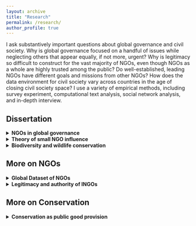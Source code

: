 ```yaml
---
layout: archive
title: "Research"
permalink: /research/
author_profile: true
---
```


I ask substantively important questions about global governance and civil society. Why is global governance focused on a handful of issues while neglecting others that appear equally, if not more, urgent? Why is legitimacy so difficult to construct for the vast majority of NGOs, even though NGOs as a whole are highly trusted among the public? Do well-established, leading NGOs have different goals and missions from other NGOs? How does the data environment for civil society vary across countries in the age of closing civil society space? I use a variety of empirical methods, including survey experiment, computational text analysis, social network analysis, and in-depth interview.

## Dissertation
<details>
	<summary><strong>NGOs in global governance</strong></summary>

Global governance is increasingly "opening up" to civil society, and NGOs participate in various stages of governance, such as agenda setting, rule making, and policy implementation. However, the study of NGO in global context has predominantly focused on well-recognized, “leading” NGOs. Even though small NGOs comprise the vast majority of NGO population, we know little about their role in global governance. What do they do? How should we make sense of them? I collect data on NGOs cross-nationally and investigate their effect on global governane outcomes.<br>
<br>
In so doing, I interrogate the claim that small NGOs are “bandwagoners”  seeking to free-ride on others’ advocacy achievements. While the argument makes sense, it is often an assumption rather than an empirical claim. If they are indeed bandwagoners, why are there so many NGOs participating in global governance? I revisit the question of agenda setting and explain why some issues grain more traction than others within the same issue area.<br>
<br>
</details>

<details>
	<summary><strong>Theory of small NGO influence</strong></summary>

Small NGOs play a critical role in global governance because their campaigns can shape public agendas by targeting a narrow subset of the public that demands advocacy information. The point of departure for my theory is to focus on the "demand." Existing research overwhelmingly focuses on the "supply" of information – how NGOs adopt and frame particular issues – but it overlooks why members of the public pay attention to any issue in the first place. I argue that a small subset of the public that is interested in a given issue area, or the “issue public,” generates disproportionately intense attention. Small NGOs can tailor their appeals to the issue public alone, but leading NGOs cannot do so because of their need to satisfy the audiences of diverse interests, such as firms and states. Counterintuitively, the power disparity between small and leading NGOs is reduced by how members of the public distribute their attention in an issue area: the issue public generates intense attention to certain issues while the mass public remains generally inattentive.<br>
<br>
The support of the issue public "locks in" an issue in the public sphere. Most issues that capture mass attention in fact disappear from public discourse after reaching a peak period, but because the attitude of the issue public is more stable than the mass public, small NGOs can leverage public attention to network with more powerful actors for an extended period of time. Typically, the larger the organizations, the better access they have to the mass public and policy makers. As small NGOs gradually gain cooperation from larger organizations, the issue begins to gain traction beyond the issue public, creating a permissive condition under which policy makers are persuaded to take action internationally.<br>
<br>
</details>

<details>
	<summary><strong>Biodiversity and wildlife conservation</strong></summary>

To date, research on NGO agenda setting has been hampered by selection bias: failed NGO campaigns or lost causes cannot be observed systematically, so case selection depends on the outcome variable itself. I overcame this methodological problem by exploiting the unique features of biodiversity conservation. In this issue area, because conservation advocacy must take place after the wild habitat of an animal is confirmed, the observation of each issue is not affected by whether it receives pubic attention or not. In short, observations are independent of the outcome variable itself. I use survey experiment, computational text analysis, regression analysis and interview-based case study to test the implications of my theory.
</details>


## More on NGOs

<details>
	<summary><strong>Global Dataset of NGOs</strong></summary>

With <a href="https://www.concordia.ca/artsci/polisci/faculty.html?fpid=elizabeth-bloodgood">Elizabeth Bloodgood</a> (PI),  <a href="https://www.wendyhwong.com/">Wendy Wong</a> (PI), ​<a href="http://sites.middlebury.edu/sarahstroup/">Sarah Stroup</a>,  <a href="https://poweredbydata.org/">Ajah (Powered by Data)</a>, and a team of RAs, we are building the first-ever comprehensive dataset on NGOs across the globe: the <a href="https://www.grnds.org/">Global Register of Nonprofit Data Sources (GRNDS)</a>. Existing datasets, such as Yearbook of International Organizations, have a well-documented bias towards larger NGOs. To overcome this problem, we leverage national nonprofit registers for data collection, complemented by interview research with NGO practitioners. The GRNDS allows us to answer a variety of questions that we could not ask before due to data limitation: What explains the death and birth of NGOs? Why some NGOs receive national and international recognition while others do not? How do different organizational attributes affect NGO effectiveness? The project is funded by <a href="https://www.sshrc-crsh.gc.ca/results-resultats/recipients-recipiendaires/2016/insight-savoir-eng.aspx">Social Sciences and Humanities Research Council of Canada (SSHRC)</a> for five years (2017-2022).<br>
<br>
Our first paper analyzes "NGO data environment" – how different governments collect NGO data and report them back to the public. We follow the idea that the government has an underlying motivation for the politics of transparency and argue that NGO data environment is a concrete indicator of civil society openness. We explore domestic and international determinants of NGO data environment, using the first 22 countries in our dataset. We find that both regime type and international integration account for the variation of data environment.<br>
<br>
</details>

<details>
	<summary><strong>Legitimacy and authority of INGOs</strong></summary>

With <a href="https://www.wendyhwong.com/">Wendy Wong</a>, <a href="http://sites.middlebury.edu/sarahstroup/">Sarah Stroup</a>, and Alfred Oduro, we analyze how the authority of NGOs affects the ways in which they communicate with broader audiences. We identify five dimensions of legitimacy – ​effectiveness, representativeness, accountability, morality/principle, legality – and hand-coded "legitimacy claims" in the mission statements of more than 60 NGOs, both leading and small. We find that leading NGOs make legitimacy claims differently from small NGOs. More concretely, leading NGOs are more concerned about accountability (and less so about morality/principle) and small NGOs are more concerned about representativeness.<br>
<br>
We also explore the agency of INGOs by looking at their networking behavior - one important legitimation strategy. Existing research posits that legitimacy is a source of power for INGOs, but we know little about how INGOs can construct their legitimacy. Leveraging the new, transnational social movement organization dataset (1993-2013), we show that networking behavior is a strategic and costly attempt at legitimation rather than the product of functional needs or homophily. We find that networking increases legitimacy more than other organizational attributes and that it favors the already well-known rather than obscure NGOs.
</details>

## More on Conservation

<details>
	<summary><strong>Conservation as public good provision</strong></summary>

Conservation is traditionally about the management of common pooled resources. However, certain species are managed in the way that is closer to how public goods are provided in a society. With <a href="https://carleton.ca/sppa/people/auld-graeme/">Graeme Auld</a>, we conceptualize the shift between different kinds of goods in the context of conservation and illuminates the problem that emerges from changes in our ideas about species conservation.<br><br>
</details>